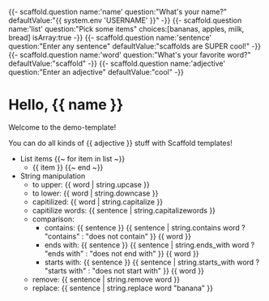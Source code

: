 {{- scaffold.question name:'name' question:"What's your name?" defaultValue:"{{ system.env 'USERNAME' }}" -}}
{{- scaffold.question name:'list' question:"Pick some items" choices:[bananas, apples, milk, bread] isArray:true -}}
{{- scaffold.question name:'sentence' question:"Enter any sentence" defaultValue:"scaffolds are SUPER cool!" -}}
{{- scaffold.question name:'word' question:"What's your favorite word?" defaultValue:"scaffold" -}}
{{- scaffold.question name:'adjective' question:"Enter an adjective" defaultValue:"cool" -}}

# Hello, {{ name }}

Welcome to the demo-template!

You can do all kinds of {{ adjective }} stuff with Scaffold templates!

- List items
{{~ for item in list ~}}
  - {{ item }}
{{~ end ~}}
- String manipulation
  - to upper: {{ word | string.upcase }}
  - to lower: {{ word | string.downcase }}
  - capitilized: {{ word | string.capitalize }}
  - capitilize words: {{ sentence | string.capitalizewords }}
  - comparison:
    - contains: {{ sentence }} {{ sentence | string.contains word ? "contains" : "does not contain" }} {{ word }}
    - ends with: {{ sentence }} {{ sentence | string.ends_with word ? "ends with" : "does not end with" }} {{ word }}
    - starts with: {{ sentence }} {{ sentence | string.starts_with word ? "starts with" : "does not start with" }} {{ word }}
  - remove: {{ sentence | string.remove word }}
  - replace: {{ sentence | string.replace word "banana" }}

